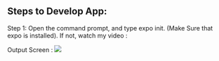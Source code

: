 ## Steps to Develop App:

Step 1: Open the command prompt, and type expo init. (Make Sure that expo is installed).
If not, watch my video : 



Output Screen :
<img src ="https://user-images.githubusercontent.com/59869563/89536214-30088900-d815-11ea-8891-29933be8bfc7.png">

